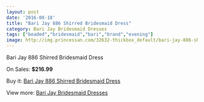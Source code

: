 ```yaml
---
layout: post
date: '2016-08-18'
title: "Bari Jay 886 Shirred Bridesmaid Dress"
category: Bari Jay Bridesmaid Dresses
tags: ["beaded","bridesmaid","bari","brand","evening"]
image: http://img.princessan.com/32632-thickbox_default/bari-jay-886-shirred-bridesmaid-dress.jpg
---
```

Bari Jay 886 Shirred Bridesmaid Dress

On Sales: **$216.99**
<a href="https://www.princessan.com/en/14978-bari-jay-886-shirred-bridesmaid-dress.html"><amp-img layout="responsive" width="600" height="600" src="//img.princessan.com/32632-thickbox_default/bari-jay-886-shirred-bridesmaid-dress.jpg" alt="Bari Jay 886 Shirred Bridesmaid Dress 0" /></a>

Buy it: [Bari Jay 886 Shirred Bridesmaid Dress](https://www.princessan.com/en/14978-bari-jay-886-shirred-bridesmaid-dress.html "Bari Jay 886 Shirred Bridesmaid Dress")

View more: [Bari Jay Bridesmaid Dresses](https://www.princessan.com/en/109- "Bari Jay Bridesmaid Dresses")